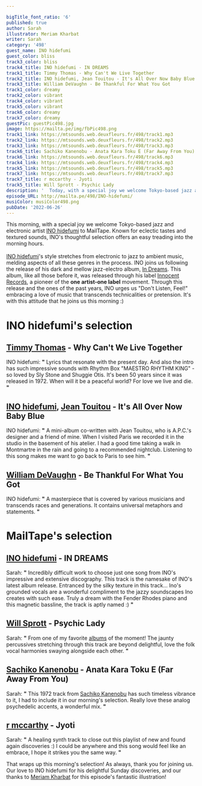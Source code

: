 ```yaml
---

bigTitle_font_ratio: '6'
published: true
author: Sarah
illustrator: Meriam Kharbat
writer: Sarah
category: '498'
guest_name: INO hidefumi
guest_color: bliss
track3_color: bliss
track4_title: INO hidefumi - IN DREAMS
track1_title: Timmy Thomas - Why Can't We Live Together
track2_title: INO hidefumi, Jean Touitou - It's All Over Now Baby Blue
track3_title: William DeVaughn - Be Thankful For What You Got
track1_color: dreamy
track2_color: vibrant
track4_color: vibrant
track5_color: vibrant
track6_color: dreamy
track7_color: dreamy
guestPic: guestPic498.jpg
image: https://mailta.pe/img/fbPic498.png
track1_link: https://mtsounds.web.deuxfleurs.fr/498/track1.mp3
track2_link: https://mtsounds.web.deuxfleurs.fr/498/track2.mp3
track3_link: https://mtsounds.web.deuxfleurs.fr/498/track3.mp3
track6_title: Sachiko Kanenobu - Anata Kara Toku E (Far Away From You)
track6_link: https://mtsounds.web.deuxfleurs.fr/498/track6.mp3
track4_link: https://mtsounds.web.deuxfleurs.fr/498/track4.mp3
track5_link: https://mtsounds.web.deuxfleurs.fr/498/track5.mp3
track7_link: https://mtsounds.web.deuxfleurs.fr/498/track7.mp3
track7_title: r mccarthy - Jyoti
track5_title: Will Sprott - Psychic Lady
description: '  Today, with a special joy we welcome Tokyo-based jazz and electronic artist INO hidefumi to MailTape for a morning of Sunday discoveries. Known for eclectic tastes and textured sounds, INO''s thoughtful selection offers an easy treading into the morning hours.'
episode_URL: http://mailta.pe/498/INO-hidefumi/
musiColor: musiColor498.png
pubDate: '2022-06-26'
---
```

 This morning, with a special joy we welcome Tokyo-based jazz and electronic artist [INO hidefumi](https://www.innocentrecord.net/) to MailTape. Known for eclectic tastes and textured sounds, INO's thoughtful selection offers an easy treading into the morning hours.
  <br><br>
[INO hidefumi](https://inohidefumi.bandcamp.com/)'s style stretches from electronic to jazz to ambient music, melding aspects of all these genres in the process. INO joins us following the release of his dark and mellow jazz-electro album, [In Dreams](https://inohidefumi.bandcamp.com/album/in-dreams). This album, like all those before it, was released through his label [Innocent Records](https://innocentrecord.stores.jp/), a pioneer of the **one artist-one label** movement. Through this release and the ones of the past years, INO urges us "Don't Listen, Feel!" embracing a love of music that transcends technicalities or pretension. It's with this attitude that he joins us this morning :) 


# INO hidefumi's selection

## [Timmy Thomas](https://www.discogs.com/artist/32166-Timmy-Thomas) - Why Can't We Live Together
INO hidefumi: **"** Lyrics that resonate with the present day. And also the intro has such impressive sounds with Rhythm Box "MAESTRO RHYTHM KING" - so loved by Sly Stone and Shuggie Otis. It's been 50 years since it was released in 1972. When will it be a peaceful world? For love we live and die. **"** 

## [INO hidefumi](https://inohidefumi.bandcamp.com/), [Jean Touitou](https://www.instagram.com/jeantouitou/?hl=en) - It's All Over Now Baby Blue
INO hidefumi: **"** A mini-album co-written with Jean Touitou, who is A.P.C.'s designer and a friend of mine. When I visited Paris we recorded it in the studio in the basement of his atelier. I had a good time taking a walk in Montmartre in the rain and going to a recommended nightclub. Listening to this song makes me want to go back to Paris to see him. **"** 

## [William DeVaughn](https://www.discogs.com/artist/146143-William-DeVaughn) - Be Thankful For What You Got
INO hidefumi: **"** A masterpiece that is covered by various musicians and transcends races and generations. It contains universal metaphors and statements. **"** 

# MailTape's selection

## [INO hidefumi](https://inohidefumi.bandcamp.com/) - IN DREAMS
Sarah: **"** Incredibly difficult work to choose just one song from INO's impressive and extensive discography. This track is the namesake of INO's latest album release. Entranced by the silky texture in this track... Ino's grounded vocals are a wonderful compliment to the jazzy soundscapes Ino creates with such ease. Truly a dream with the Fender Rhodes piano and this magnetic bassline, the track is aptly named :) **"** 

## [Will Sprott](https://hairdo.bandcamp.com/) - Psychic Lady
Sarah: **"** From one of my favorite [albums](https://hairdo.bandcamp.com/album/vortex-numbers) of the moment! The jaunty percussives stretching through this track are beyond delightful, love the folk vocal harmonies swaying alongside each other. **"** 

## [Sachiko Kanenobu](https://www.discogs.com/artist/1126272-Sachiko-Kanenobu) - Anata Kara Toku E (Far Away From You)
Sarah: **"** This 1972 track from [Sachiko Kanenobu](https://lightintheattic.net/releases/4903-misora) has such timeless vibrance to it, I had to include it in our morning's selection. Really love these analog psychedelic accents, a wonderful mix. **"** 

## [r mccarthy](https://morsels.website/) - Jyoti
Sarah: **"** A healing synth track to close out this playlist of new and found again discoveries :) I could be anywhere and this song would feel like an embrace, I hope it strikes you the same way. **"** 

That wraps up this morning's selection! As always, thank you for joining us. Our love to INO hidefumi for his delightful Sunday discoveries, and our thanks to [Meriam Kharbat](https://www.meriamkharbat.com/illustration) for this episode's fantastic illustration!
